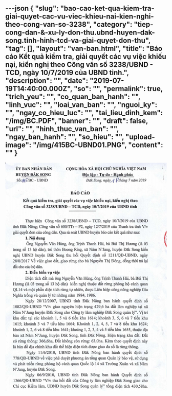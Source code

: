 ---json
{
    "slug": "bao-cao-ket-qua-kiem-tra-giai-quyet-cac-vu-viec-khieu-nai-kien-nghi-theo-cong-van-so-3238",
    "category": "tiep-cong-dan-&-xu-ly-don-thu.ubnd-huyen-dak-song.tinh-hinh-tcd-va-giai-quyet-don-thu",
    "tag": [],
    "layout": "van-ban.html",
    "title": "Báo cáo Kết quả kiểm tra, giải quyết các vụ việc khiếu nại, kiến nghị theo Công văn số 3238/UBND - TCD, ngày 10/7/2019 của UBND tỉnh.",
    "description": "",
    "date": "2019-07-19T14:40:00.000Z",
    "so": "",
    "permalink": true,
    "trich_yeu": "",
    "co_quan_ban_hanh": "",
    "linh_vuc": "",
    "loai_van_ban": "",
    "nguoi_ky": "",
    "ngay_co_hieu_luc": "",
    "tai_lieu_dinh_kem": "/img/BC.PDF",
    "banner": "",
    "draft": false,
    "url": "",
    "hinh_thuc_van_ban": "",
    "ngay_ban_hanh": "",
    "so_hieu": "",
    "upload-image": "/img/415BC-UBND01.PNG",
    "__content__": ""
}
---
<p><img alt="" src="/img/415BC-UBND01.PNG" /></p>
